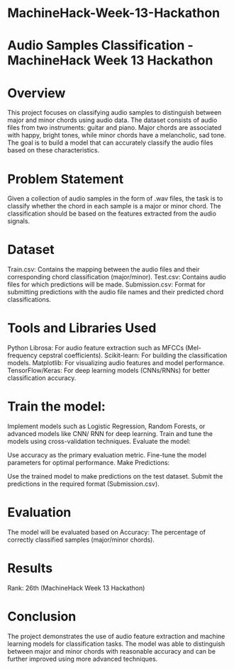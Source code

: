 # MachineHack-Week-13-Hackathon

# Audio Samples Classification - MachineHack Week 13 Hackathon
# Overview
This project focuses on classifying audio samples to distinguish between major and minor chords using audio data. The dataset consists of audio files from two instruments: guitar and piano. Major chords are associated with happy, bright tones, while minor chords have a melancholic, sad tone. The goal is to build a model that can accurately classify the audio files based on these characteristics.

# Problem Statement
Given a collection of audio samples in the form of .wav files, the task is to classify whether the chord in each sample is a major or minor chord. The classification should be based on the features extracted from the audio signals.

# Dataset
Train.csv: Contains the mapping between the audio files and their corresponding chord classification (major/minor).
Test.csv: Contains audio files for which predictions will be made.
Submission.csv: Format for submitting predictions with the audio file names and their predicted chord classifications.
# Tools and Libraries Used
Python
Librosa: For audio feature extraction such as MFCCs (Mel-frequency cepstral coefficients).
Scikit-learn: For building the classification models.
Matplotlib: For visualizing audio features and model performance.
TensorFlow/Keras: For deep learning models (CNNs/RNNs) for better classification accuracy.

# Train the model:

Implement models such as Logistic Regression, Random Forests, or advanced models like CNN/ RNN for deep learning.
Train and tune the models using cross-validation techniques.
Evaluate the model:

Use accuracy as the primary evaluation metric.
Fine-tune the model parameters for optimal performance.
Make Predictions:

Use the trained model to make predictions on the test dataset.
Submit the predictions in the required format (Submission.csv).
# Evaluation
The model will be evaluated based on Accuracy: The percentage of correctly classified samples (major/minor chords).
# Results
Rank: 26th (MachineHack Week 13 Hackathon)
# Conclusion
The project demonstrates the use of audio feature extraction and machine learning models for classification tasks. The model was able to distinguish between major and minor chords with reasonable accuracy and can be further improved using more advanced techniques.
